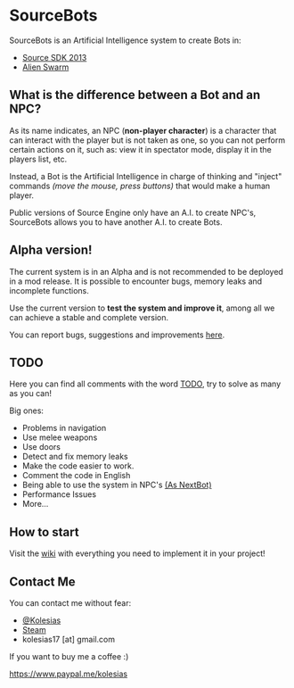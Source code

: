 # SourceBots

SourceBots is an Artificial Intelligence system to create Bots in:

* [Source SDK 2013](https://github.com/ValveSoftware/source-sdk-2013)
* [Alien Swarm](https://github.com/Sandern/aswscratch)

## What is the difference between a Bot and an NPC?

As its name indicates, an NPC (**non-player character**) is a character that can interact with the player but is not taken as one, so you can not perform certain actions on it, such as: view it in spectator mode, display it in the players list, etc.

Instead, a Bot is the Artificial Intelligence in charge of thinking and "inject" commands _(move the mouse, press buttons)_ that would make a human player.

Public versions of Source Engine only have an A.I. to create NPC's, SourceBots allows you to have another A.I. to create Bots.

## Alpha version!

The current system is in an Alpha and is not recommended to be deployed in a mod release. It is possible to encounter bugs, memory leaks and incomplete functions.

Use the current version to **test the system and improve it**, among all we can achieve a stable and complete version.

You can report bugs, suggestions and improvements [here](https://github.com/WootsMX/SourceBots/issues).

## TODO

Here you can find all comments with the word [TODO](https://github.com/WootsMX/SourceBots/search?q=TODO&type=Code), try to solve as many as you can!

Big ones:

* Problems in navigation
* Use melee weapons
* Use doors
* Detect and fix memory leaks
* Make the code easier to work.
* Comment the code in English
* Being able to use the system in NPC's [(As NextBot)](https://developer.valvesoftware.com/wiki/NextBot)
* Performance Issues
* More...

## How to start

Visit the [wiki](https://github.com/WootsMX/SourceBots/wiki) with everything you need to implement it in your project!

## Contact Me

You can contact me without fear:

* [@Kolesias](https://twitter.com/kolesias)
* [Steam](http://steamcommunity.com/profiles/76561198040059089)
* kolesias17 [at] gmail.com

If you want to buy me a coffee :)

https://www.paypal.me/kolesias
